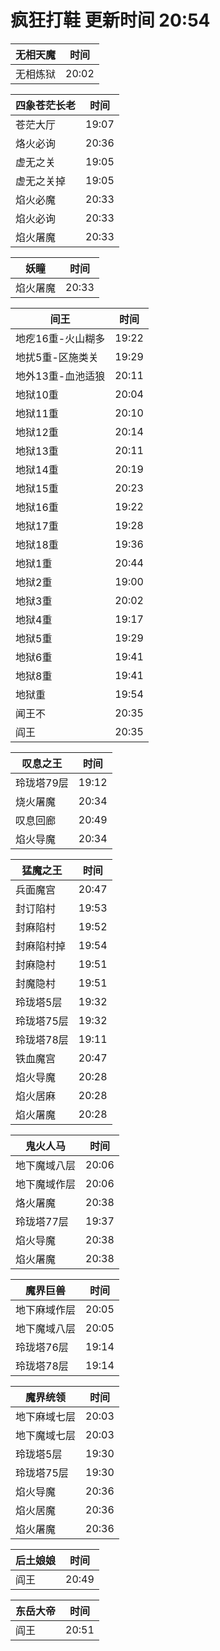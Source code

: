# 疯狂打鞋 更新时间 20:54

| 无相天魔   | 时间    |
|--------|-------|
| 无相炼狱 | 20:02 |

| 四象苍茫长老   | 时间    |
|--------|-------|
| 苍茫大厅 | 19:07 |
| 烙火必询 | 20:36 |
| 虚无之关 | 19:05 |
| 虚无之关掉 | 19:05 |
| 焰火必魔 | 20:33 |
| 焰火必询 | 20:33 |
| 焰火屠魔 | 20:33 |

| 妖瞳   | 时间    |
|--------|-------|
| 焰火屠魔 | 20:33 |

| 间王   | 时间    |
|--------|-------|
| 地疙16重-火山糊多 | 19:22 |
| 地扰5重-区施类关 | 19:29 |
| 地外13重-血池适狼 | 20:11 |
| 地狱10重 | 20:04 |
| 地狱11重 | 20:10 |
| 地狱12重 | 20:14 |
| 地狱13重 | 20:11 |
| 地狱14重 | 20:19 |
| 地狱15重 | 20:23 |
| 地狱16重 | 19:22 |
| 地狱17重 | 19:28 |
| 地狱18重 | 19:36 |
| 地狱1重 | 20:44 |
| 地狱2重 | 19:00 |
| 地狱3重 | 20:02 |
| 地狱4重 | 19:17 |
| 地狱5重 | 19:29 |
| 地狱6重 | 19:41 |
| 地狱8重 | 19:41 |
| 地狱重 | 19:54 |
| 闻王不 | 20:35 |
| 阎王 | 20:35 |

| 叹息之王   | 时间    |
|--------|-------|
| 玲珑塔79层 | 19:12 |
| 烧火屠魔 | 20:34 |
| 叹息回廊 | 20:49 |
| 焰火导魔 | 20:34 |

| 猛魔之王   | 时间    |
|--------|-------|
| 兵面魔宫 | 20:47 |
| 封订陷村 | 19:53 |
| 封麻陷村 | 19:52 |
| 封麻陷村掉 | 19:54 |
| 封麻隐村 | 19:51 |
| 封魔隐村 | 19:51 |
| 玲珑塔5层 | 19:32 |
| 玲珑塔75层 | 19:32 |
| 玲珑塔78层 | 19:11 |
| 铁血魔宫 | 20:47 |
| 焰火导魔 | 20:28 |
| 焰火居麻 | 20:28 |
| 焰火屠魔 | 20:28 |

| 鬼火人马   | 时间    |
|--------|-------|
| 地下魔域八层 | 20:06 |
| 地下魔域作层 | 20:06 |
| 烙火屠魔 | 20:38 |
| 玲珑塔77层 | 19:37 |
| 焰火导魔 | 20:38 |
| 焰火屠魔 | 20:38 |

| 魔界巨兽   | 时间    |
|--------|-------|
| 地下麻域作层 | 20:05 |
| 地下魔域八层 | 20:05 |
| 玲珑塔76层 | 19:14 |
| 玲珑塔78层 | 19:14 |

| 魔界统领   | 时间    |
|--------|-------|
| 地下麻域七层 | 20:03 |
| 地下魔域七层 | 20:03 |
| 玲珑塔5层 | 19:30 |
| 玲珑塔75层 | 19:30 |
| 焰火导魔 | 20:36 |
| 焰火居魔 | 20:36 |
| 焰火屠魔 | 20:36 |

| 后土娘娘   | 时间    |
|--------|-------|
| 阎王 | 20:49 |

| 东岳大帝   | 时间    |
|--------|-------|
| 阎王 | 20:51 |